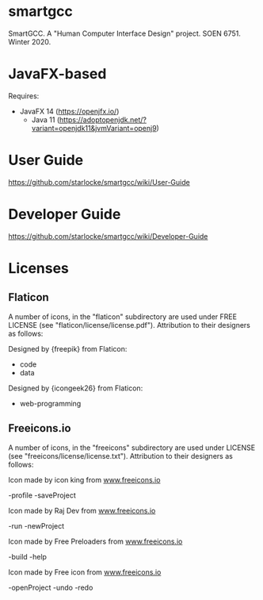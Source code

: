 # smartgcc

SmartGCC. A "Human Computer Interface Design" project. SOEN 6751. Winter 2020.

# JavaFX-based

Requires:

- JavaFX 14 (https://openjfx.io/)
    - Java 11 (https://adoptopenjdk.net/?variant=openjdk11&jvmVariant=openj9)

# User Guide

https://github.com/starlocke/smartgcc/wiki/User-Guide

# Developer Guide

https://github.com/starlocke/smartgcc/wiki/Developer-Guide

# Licenses

## Flaticon

A number of icons, in the "flaticon" subdirectory are used under FREE LICENSE
(see "flaticon/license/license.pdf"). Attribution to their designers as follows:

Designed by {freepik} from Flaticon:

- code
- data

Designed by {icongeek26} from Flaticon:

- web-programming

## Freeicons.io

A number of icons, in the "freeicons" subdirectory are used under LICENSE
(see "freeicons/license/license.txt"). Attribution to their designers as follows:

Icon made by icon king from www.freeicons.io

-profile
-saveProject

Icon made by Raj Dev from www.freeicons.io

-run
-newProject

Icon made by Free Preloaders from www.freeicons.io

-build
-help

Icon made by Free icon from www.freeicons.io

-openProject
-undo
-redo
